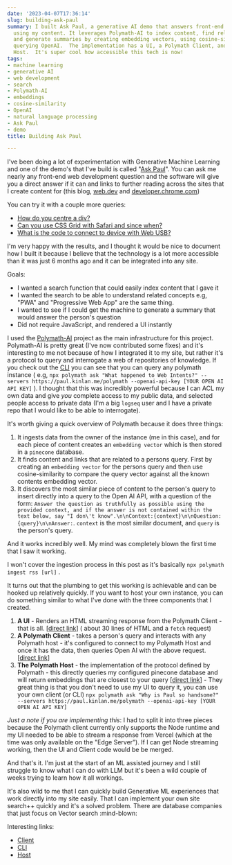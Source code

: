 ```yaml
---
date: '2023-04-07T17:36:14'
slug: building-ask-paul
summary: I built Ask Paul, a generative AI demo that answers front-end web dev questions
  using my content. It leverages Polymath-AI to index content, find related concepts,
  and generate summaries by creating embedding vectors, using cosine-similarity, and
  querying OpenAI.  The implementation has a UI, a Polymath Client, and a Polymath
  Host.  It's super cool how accessible this tech is now!
tags:
- machine learning
- generative AI
- web development
- search
- Polymath-AI
- embeddings
- cosine-similarity
- OpenAI
- natural language processing
- Ask Paul
- demo
title: Building Ask Paul

---
```


I've been doing a lot of experimentation with Generative Machine Learning and one of the demo's that I've build is called "[Ask Paul](https://paul.kinlan.me/ask-paul)". You can ask me nearly any front-end web development question and the software will give you a direct answer if it can and links to further reading across the sites that I create content for (this blog, [web.dev](http://web.dev) and [developer.chrome.com](http://developer.chrome.com))

You can try it with a couple more queries:

- [How do you centre a div?](https://paul.kinlan.me/ask-paul?query=how+do+you+centre+a+div%3F)
- [Can you use CSS Grid with Safari and since when?](https://paul.kinlan.me/ask-paul?query=Can+you+use+CSS+Grid+with+Safari+on+iOS+%28and+since+when%29%3F)
- [What is the code to connect to device with Web USB?](https://paul.kinlan.me/ask-paul?query=What+is+the+code+to+connect+to+a+device+with+Web+USB%3F)

I'm very happy with the results, and I thought it would be nice to document how I built it because I believe that the technology is a lot more accessible than it was just 6 months ago and it can be integrated into any site.

Goals:

- I wanted a search function that could easily index content that I gave it
- I wanted the search to be able to understand related concepts e.g, "PWA" and "Progressive Web App" are the same thing.
- I wanted to see if I could get the machine to generate a summary that would answer the person's question
- Did not require JavaScript, and rendered a UI instantly

I used the [Polymath-AI](https://github.com/polymath-ai/polymath-ai) project as the main infrastructure for this project. Polymath-AI is pretty great (I've now contributed some fixes) and it's interesting to me not because of how I integrated it to my site, but rather it's a protocol to query and interrogate a web of repositories of knowledge. If you check out the [CLI](https://www.npmjs.com/package/@polymath-ai/client) you can see that you can query any polymath instance ( e.g, `npx polymath ask "What happened to Web Intents?" --servers https://paul.kinlan.me/polymath --openai-api-key [YOUR OPEN AI API KEY]` ). I thought that this was incredibly powerful because I can ACL my own data and give _you_ complete access to my public data, and selected people access to private data (I'm a big `logseq` user and I have a private repo that I would like to be able to interrogate).

It's worth giving a quick overview of Polymath because it does three things:

1.  It ingests data from the owner of the instance (me in this case), and for each piece of content creates an `embedding vector` which is then stored in a `pinecone` database.
2.  It finds content and links that are related to a persons query. First by creating an `embedding vector` for the persons query and then use cosine-similarity to compare the query vector against all the known contents embedding vector.
3.  It discovers the most similar piece of content to the person's query to insert directly into a query to the Open AI API, with a question of the form: `Answer the question as truthfully as possible using the provided context, and if the answer is not contained within the text below, say "I don\'t know".\n\nContext:{context}\n\nQuestion: {query}\n\nAnswer:`. `context` is the most similar document, and `query` is the person's query.

And it works incredibly well. My mind was completely blown the first time that I saw it working.

I won't cover the ingestion process in this post as it's basically `npx polymath ingest rss [url]` .

It turns out that the plumbing to get this working is achievable and can be hooked up relatively quickly. If you want to host your own instance, you can do something similar to what I've done with the three components that I created.

1. **A UI** - Renders an HTML streaming response from the Polymath Client - that is all. \[[direct link](https://github.com/PaulKinlan/paul.kinlan.me/blob/main/api/ask-paul.ts)\] ( about 30 lines of HTML and a `fetch` request)
2. **A Polymath Client** - takes a person's query and interacts with any Polymath host - it's configured to connect to my Polymath Host and once it has the data, then queries Open AI with the above request. \[[direct link](https://github.com/PaulKinlan/paul.kinlan.me/blob/main/api/polymath.js)\]
3. **The Polymath Host** - the implementation of the protocol defined by Polymath - this directly queries my configured pinecone database and will return embeddings that are closest to your query \[[direct link](https://github.com/PaulKinlan/paul.kinlan.me/blob/main/api/polymath/ask.ts)\] - They great thing is that you don't need to use my UI to query it, you can use your own client (or CLI) `npx polymath ask "Why is Paul so handsome?" --servers https://paul.kinlan.me/polymath --openai-api-key [YOUR OPEN AI API KEY]`

_Just a note if you are implementing this_: I had to split it into three pieces because the Polymath client currently only supports the Node runtime and my UI needed to be able to stream a response from Vercel (which at the time was only available on the "Edge Server"). If I can get Node streaming working, then the UI and Client code would be be merged.

And that's it. I'm just at the start of an ML assisted journey and I still struggle to know what I can do with LLM but it's been a wild couple of weeks trying to learn how it all workings.

It's also wild to me that I can quickly build Generative ML experiences that work directly into my site easily. That I can implement your own site search++ quickly and it's a solved problem. There are database companies that just focus on Vector search :mind-blown:

Interesting links:

- [Client](https://www.npmjs.com/package/@polymath-ai/client)
- [CLI](https://www.npmjs.com/package/@polymath-ai/cli)
- [Host](https://www.npmjs.com/package/@polymath-ai/host)
